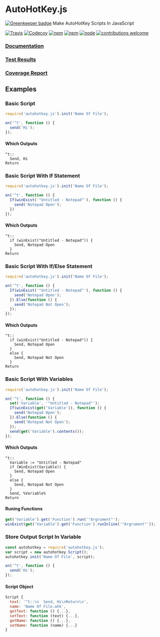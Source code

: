 # AutoHotKey.js

[![Greenkeeper badge](https://badges.greenkeeper.io/TheBrokenRail/AutoHotKey.js.svg)](https://greenkeeper.io/)
Make AutoHotKey Scripts In JavaScript

[![Travis](https://img.shields.io/travis/TheBrokenRail/AutoHotKey.js.svg?style=flat-square)](https://travis-ci.org/TheBrokenRail/AutoHotKey.js) [![Codecov](https://img.shields.io/codecov/c/github/TheBrokenRail/AutoHotKey.js.svg?style=flat-square)](https://codecov.io/gh/TheBrokenRail/AutoHotKey.js) [![npm](https://img.shields.io/npm/dt/autohotkey.js.svg?style=flat-square)](https://www.npmjs.com/package/autohotkey.js) [![npm](https://img.shields.io/npm/v/autohotkey.js.svg?style=flat-square)](https://www.npmjs.com/package/autohotkey.js) [![node](https://img.shields.io/node/v/autohotkey.js.svg?style=flat-square)](https://www.npmjs.com/package/autohotkey.js) [![contributions welcome](https://img.shields.io/badge/contributions-welcome-brightgreen.svg?style=flat-square)](https://github.com/TheBrokenRail/AutoHotKey.js/issues)
### [Documentation](https://TheBrokenRail.github.io/AutoHotKey.js/doc)
### [Test Results](https://TheBrokenRail.github.io/AutoHotKey.js/mochawesome-report/mochawesome.html)
### [Coverage Report](https://TheBrokenRail.github.io/AutoHotKey.js/coverage/lcov-report/index.html)
## Examples

### Basic Script
```js
require('autohotkey.js').init('Name Of File');

on('^t', function () {
  send('Hi');
});
```

#### Which Outputs
```ahk
^t::
  Send, Hi
Return
```

### Basic Script With If Statement
```js
require('autohotkey.js').init('Name Of File');

on('^t', function () {
  If(winExist('"Untitled - Notepad"'), function () {
    send('Notepad Open');
  })
});
```

#### Which Outputs
```ahk
^t::
  if (winExist("Untitled - Notepad")) {
    Send, Notepad Open
  }
Return
```

### Basic Script With If/Else Statement
```js
require('autohotkey.js').init('Name Of File');

on('^t', function () {
  If(winExist('"Untitled - Notepad"'), function () {
    send('Notepad Open');
  }).Else(function () {
    send('Notepad Not Open');
  });
});
```

#### Which Outputs
```ahk
^t::
  if (winExist("Untitled - Notepad")) {
    Send, Notepad Open
  }
  else {
    Send, Notepad Not Open
  }
Return
```

### Basic Script With Variables
```js
require('autohotkey.js').init('Name Of File');

on('^t', function () {
  set('Variable', '"Untitled - Notepad"');
  If(winExist(get('Variable')), function () {
    send('Notepad Open');
  }).Else(function () {
    send('Notepad Not Open');
  });
  send(get('Variable').contents());
});
```

#### Which Outputs
```ahk
^t::
  Variable := "Untitled - Notepad"
  if (WinExist(Variable)) {
    Send, Notepad Open
  }
  else {
    Send, Notepad Not Open
  }
  Send, %Variable%
Return
```

#### Runing Functions

```js
get('Variable').get('Function').run('"Argrument"');
winExist(get('Variable').get('Function').runInline('"Argrument"'));
```

### Store Output Script In Variable
```js
const autohotkey = require('autohotkey.js');
var script = new autohotkey.Script();
autohotkey.init('Name Of File', script);

on('^t', function () {
  send('Hi');
});
```

#### Script Object
```js
Script {
  text: '^t::\n  Send, Hi\nReturn\n',
  name: 'Name Of File.ahk',
  getText: function () {...},
  setText: function (text) {...},
  getName: function () {...},
  setName: function (name) {...}
}
```
